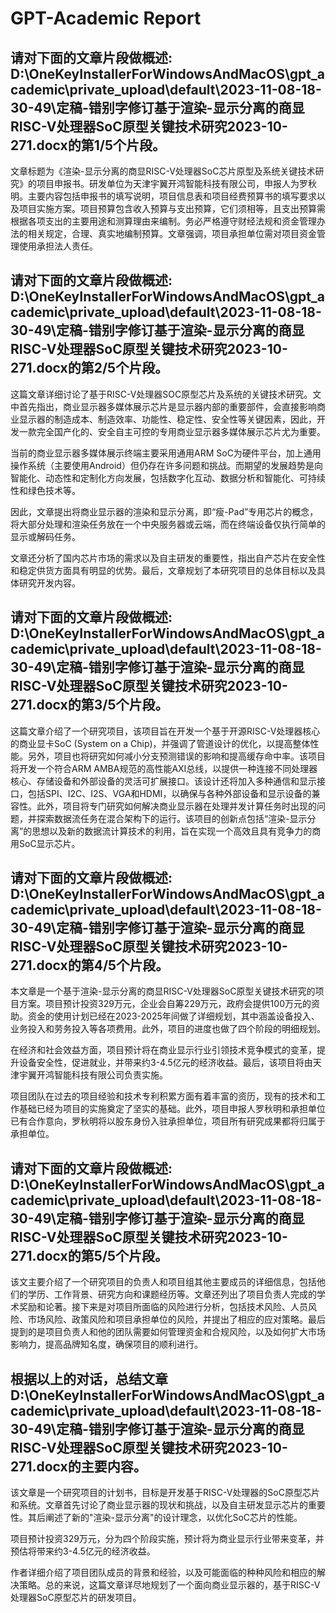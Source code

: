 # GPT-Academic Report
## 请对下面的文章片段做概述: D:\OneKeyInstallerForWindowsAndMacOS\gpt_academic\private_upload\default\2023-11-08-18-30-49\定稿-错别字修订基于渲染-显示分离的商显RISC-V处理器SoC原型关键技术研究2023-10-271.docx的第1/5个片段。

文章标题为《渲染-显示分离的商显RISC-V处理器SoC芯片原型及系统关键技术研究》的项目申报书。研发单位为天津宇翼开鸿智能科技有限公司，申报人为罗秋明。主要内容包括申报书的填写说明，项目信息表和项目经费预算书的填写要求以及项目实施方案。项目预算包含收入预算与支出预算，它们须相等，且支出预算需根据各项支出的主要用途和测算理由来编制。务必严格遵守财经法规和资金管理办法的相关规定，合理、真实地编制预算。文章强调，项目承担单位需对项目资金管理使用承担法人责任。

## 请对下面的文章片段做概述: D:\OneKeyInstallerForWindowsAndMacOS\gpt_academic\private_upload\default\2023-11-08-18-30-49\定稿-错别字修订基于渲染-显示分离的商显RISC-V处理器SoC原型关键技术研究2023-10-271.docx的第2/5个片段。

这篇文章详细讨论了基于RISC-V处理器SOC原型芯片及系统的关键技术研究。文中首先指出，商业显示器多媒体展示芯片是显示器内部的重要部件，会直接影响商业显示器的制造成本、制造效率、功能性、稳定性、安全性等关键因素，因此，开发一款完全国产化的、安全自主可控的专用商业显示器多媒体展示芯片尤为重要。

当前的商业显示器多媒体展示终端主要采用通用ARM SoC为硬件平台，加上通用操作系统（主要使用Android）但仍存在许多问题和挑战。而期望的发展趋势是向智能化、动态性和定制化方向发展，包括数字化互动、数据分析和智能化、可持续性和绿色技术等。

因此，文章提出将商业显示器的渲染和显示分离，即“瘦-Pad”专用芯片的概念，将大部分处理和渲染任务放在一个中央服务器或云端，而在终端设备仅执行简单的显示或解码任务。

文章还分析了国内芯片市场的需求以及自主研发的重要性，指出自产芯片在安全性和稳定供货方面具有明显的优势。最后，文章规划了本研究项目的总体目标以及具体研究开发内容。

## 请对下面的文章片段做概述: D:\OneKeyInstallerForWindowsAndMacOS\gpt_academic\private_upload\default\2023-11-08-18-30-49\定稿-错别字修订基于渲染-显示分离的商显RISC-V处理器SoC原型关键技术研究2023-10-271.docx的第3/5个片段。

这篇文章介绍了一个研究项目，该项目旨在开发一个基于开源RISC-V处理器核心的商业显卡SoC (System on a Chip)，并强调了管道设计的优化，以提高整体性能。另外，项目也将研究如何减小分支预测错误的影响和提高缓存命中率。该项目将开发一个符合ARM AMBA规范的高性能AXI总线，以提供一种连接不同处理器核心、存储设备和外部设备的灵活可扩展接口。该设计还将加入多种通信和显示接口，包括SPI、I2C、I2S、VGA和HDMI，以确保与各种外部设备和显示设备的兼容性。此外，项目将专门研究如何解决商业显示器在处理并发计算任务时出现的问题，并探索数据流任务在混合架构下的运行。该项目的创新点包括“渲染-显示分离”的思想以及新的数据流计算技术的利用，旨在实现一个高效且具有竞争力的商用SoC显示芯片。

## 请对下面的文章片段做概述: D:\OneKeyInstallerForWindowsAndMacOS\gpt_academic\private_upload\default\2023-11-08-18-30-49\定稿-错别字修订基于渲染-显示分离的商显RISC-V处理器SoC原型关键技术研究2023-10-271.docx的第4/5个片段。

本文章是一个基于渲染-显示分离的商显RISC-V处理器SoC原型关键技术研究的项目方案。项目预计投资329万元，企业会自筹229万元，政府会提供100万元的资助。资金的使用计划已经在2023-2025年间做了详细规划，其中涵盖设备投入、业务投入和劳务投入等各项费用。此外，项目的进度也做了四个阶段的明细规划。

在经济和社会效益方面，项目预计将在商业显示行业引领技术竞争模式的变革，提升设备安全性，促进就业，并带来约3-4.5亿元的经济收益。最后，该项目将由天津宇翼开鸿智能科技有限公司负责实施。

项目团队在过去的项目经验和技术专利积累方面有着丰富的资历，现有的技术和工作基础已经为项目的实施奠定了坚实的基础。此外，项目申报人罗秋明和承担单位已有合作意向，罗秋明将以股东身份入驻承担单位，项目所有研究成果都将归属于承担单位。

## 请对下面的文章片段做概述: D:\OneKeyInstallerForWindowsAndMacOS\gpt_academic\private_upload\default\2023-11-08-18-30-49\定稿-错别字修订基于渲染-显示分离的商显RISC-V处理器SoC原型关键技术研究2023-10-271.docx的第5/5个片段。

该文主要介绍了一个研究项目的负责人和项目组其他主要成员的详细信息，包括他们的学历、工作背景、研究方向和课题经历等。文章还列出了项目负责人完成的学术奖励和论著。接下来是对项目所面临的风险进行分析，包括技术风险、人员风险、市场风险、政策风险和项目承担单位的风险，并提出了相应的应对策略。最后提到的是项目负责人和他的团队需要如何管理资金和合规风险，以及如何扩大市场影响力，提高品牌知名度，确保项目的顺利进行。

## 根据以上的对话，总结文章D:\OneKeyInstallerForWindowsAndMacOS\gpt_academic\private_upload\default\2023-11-08-18-30-49\定稿-错别字修订基于渲染-显示分离的商显RISC-V处理器SoC原型关键技术研究2023-10-271.docx的主要内容。

该文章是一个研究项目的计划书，目标是开发基于RISC-V处理器的SoC原型芯片和系统。文章首先讨论了商业显示器的现状和挑战，以及自主研发显示芯片的重要性。其后阐述了新的"渲染-显示分离"的设计理念，以优化SoC芯片的性能。

项目预计投资329万元，分为四个阶段实施，预计将为商业显示行业带来变革，并预估将带来约3-4.5亿元的经济收益。

作者详细介绍了项目团队成员的背景和经验，以及可能面临的种种风险和相应的解决策略。总的来说，这篇文章详尽地规划了一个面向商业显示器的，基于RISC-V处理器SoC原型芯片的研发项目。

